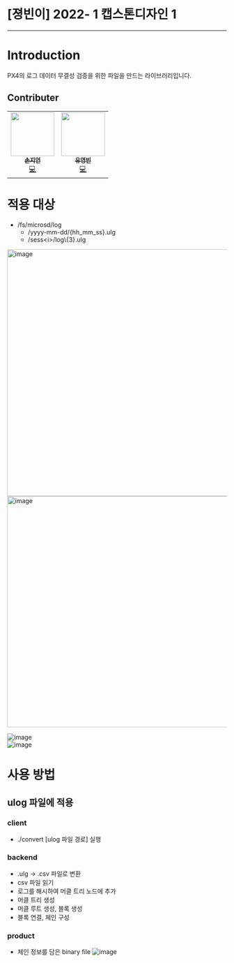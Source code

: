 # [졍빈이] 2022- 1 캡스톤디자인 1
---
# Introduction
PX4의 로그 데이터 무결성 검증을 위한 파일을 만드는 라이브러리입니다.
## Contributer 
<!-- ALL-CONTRIBUTORS-LIST:START - Do not remove or modify this section -->
<!-- prettier-ignore-start -->
<!-- markdownlint-disable -->
<table>
  <tr>
    <td align="center"><a href="https://github.com/sju0924"><img src="https://avatars.githubusercontent.com/u/39671049?v=4" width="100px;" alt=""/><br /><sub><b>손지언</b></sub></a><br /><a href=" title="Code">💻</a></td>
    <td align="center"><a href="https://github.com/kimbongsik"><img src="https://avatars.githubusercontent.com/u/63995044?v=4" width="100px;" alt=""/><br /><sub><b>유영빈</b></sub></a><br /><a href="" title="Code">💻</a></td>
  </tr>
</table>

<!-- markdownlint-restore -->
<!-- prettier-ignore-end -->

<!-- ALL-CONTRIBUTORS-LIST:END -->
# 적용 대상
* /fs/microsd/log
  * /yyyy-mm-dd/{hh_mm_ss}.ulg
  * /sess\<i>/log\\{3}.ulg
<img width="566" alt="image" src="https://user-images.githubusercontent.com/39671049/174072111-16f8536e-239a-449e-9137-e2b99eda1d75.png">
<img width="530" alt="image" src="https://user-images.githubusercontent.com/39671049/174072196-512956cd-aa28-4e7d-bc4c-e8ff99f23d40.png">
  
![image](https://user-images.githubusercontent.com/39671049/174072258-66a6d82c-b7a0-4c1e-af95-50308d24881c.png)  
![image](https://user-images.githubusercontent.com/39671049/174072226-8c4d76b6-072c-4251-b573-e2db9274a787.png)

# 사용 방법
## ulog 파일에 적용

### client
* ./convert \[ulog 파일 경로] 실행
 
### backend
* .ulg -> .csv 파일로 변환
* csv 파일 읽기
* 로그를 해시하여 머클 트리 노드에 추가
* 머클 트리 생성
* 머클 루트 생성, 블록 생성
* 블록 연결, 체인 구성

### product
* 체인 정보를 담은 binary file
![image](https://user-images.githubusercontent.com/39671049/174093179-2a9be5f2-c609-4556-9ce9-626a4b84419d.png)
